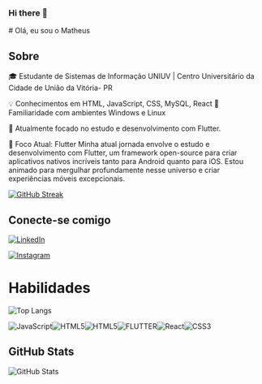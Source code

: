 ### Hi there 👋

<!--
**xzMatheuSx/xzMatheuSx** is a ✨ _special_ ✨ repository because its `README.md` (this file) appears on your GitHub profile.

Here are some ideas to get you started:

- 🔭 I’m currently working on ...
- 🌱 I’m currently learning ...
- 👯 I’m looking to collaborate on ...
- 🤔 I’m looking for help with ...
- 💬 Ask me about ...
- 📫 How to reach me: ...
- 😄 Pronouns: ...
- ⚡ Fun fact: ...
--># Olá, eu sou o Matheus

## Sobre
🎓 Estudante de Sistemas de Informação UNIUV | Centro Universitário da Cidade de União da Vitória- PR

💡 Conhecimentos em HTML, JavaScript, CSS, MySQL, React
🐧 Familiaridade com ambientes Windows e Linux

📱 Atualmente focado no estudo e desenvolvimento com Flutter.

📱 Foco Atual: Flutter
Minha atual jornada envolve o estudo e desenvolvimento com Flutter, um framework open-source para criar aplicativos nativos incríveis tanto para Android quanto para iOS. Estou animado para mergulhar profundamente nesse universo e criar experiências móveis excepcionais.

[![GitHub Streak](https://streak-stats.demolab.com/?user=xzMatheuSx&theme=bear&background=000&border=30A3DC&dates=FFF)](https://git.io/streak-stats)

## Conecte-se comigo
[![LinkedIn](https://img.shields.io/badge/LinkedIn-000?style=for-the-badge&logo=linkedin&logoColor=0E76A8)](https://www.linkedin.com/in/matheus-augusto-a86b0825b/)

[![Instagram](https://img.shields.io/badge/Instagram-000?style=for-the-badge&logo=instagram)](https://www.instagram.com/maattheus_augustto_/)



# Habilidades
![Top Langs](https://github-readme-stats-git-masterrstaa-rickstaa.vercel.app/api/top-langs/?username=xzMatheuSx&bg_color=000&border_color=30A3DC&title_color=E94D5F&text_color=FFF)


![JavaScript](https://img.shields.io/badge/JavaScript-000?style=for-the-badge&logo=javascript)![HTML5](https://img.shields.io/badge/HTML5-000?style=for-the-badge&logo=html5)![HTML5](https://img.shields.io/badge/dart-000?style=for-the-badge&logo=dart&logoColor=00499F)![FLUTTER](https://img.shields.io/badge/Flutter-000?style=for-the-badge&logo=Flutter&logoColor=00499F)![React](https://img.shields.io/badge/React-000?style=for-the-badge&logo=react)![CSS3](https://img.shields.io/badge/CSS3-000?style=for-the-badge&logo=css3&logoColor=264CE4)



## GitHub Stats
![GitHub Stats](https://github-readme-stats.vercel.app/api?username=xzMatheuSx&theme=transparent&bg_color=000&border_color=30A3DC&show_icons=true&icon_color=30A3DC&title_color=E94D5F&text_color=FFF)

